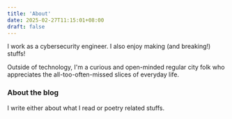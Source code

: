 ```yaml
---
title: 'About'
date: 2025-02-27T11:15:01+08:00
draft: false
---
```


I work as a cybersecurity engineer. I also enjoy making (and breaking!) stuffs!

Outside of technology, I'm a curious and open-minded regular city folk who appreciates the all-too-often-missed slices of everyday life.

### About the blog

I write either about what I read or poetry related stuffs. 